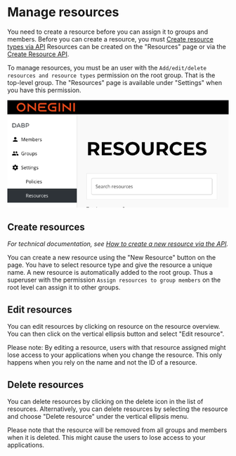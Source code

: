 # Manage resources

You need to create a resource before you can assign it to groups and members.
Before you can create a resource, you must [Create resource types via API](../technical/create-resource-type-via-api.md)
Resources can be created on the "Resources" page or via the [Create Resource API](../technical/create-resource-via-api.md). 

To manage resources, you must be an user with the `Add/edit/delete resources and resource types` permission on the root group. 
That is the top-level group. 
The "Resources" page is available under "Settings" when you have this permission.

![Resources page](../../img/resources-page.png)

## Create resources
*For technical documentation, see [How to create a new resource via the API](../technical/create-resource-via-api.md).*

You can create a new resource using the "New Resource" button on the page. You have to select resource type and give the resource a unique name.
A new resource is automatically added to the root group. 
Thus a superuser with the permission `Assign resources to group members` on the root level can assign it to other groups.

## Edit resources
You can edit resources by clicking on resource on the resource overview. 
You can then click on the vertical ellipsis button and select "Edit resource".

Please note: By editing a resource, users with that resource assigned might lose access to your applications when you change the resource. This only happens when you rely on the name and not the ID of a resource.

## Delete resources 
You can delete resources by clicking on the delete icon in the list of resources.
Alternatively, you can delete resources by selecting the resource and choose "Delete resource" under the vertical ellipsis menu.

Please note that the resource will be removed from all groups and members when it is deleted.
This might cause the users to lose access to your applications. 
